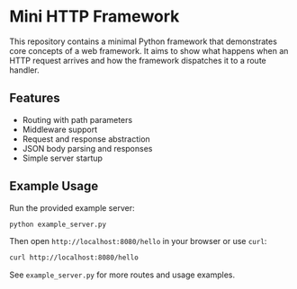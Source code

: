 # Mini HTTP Framework

This repository contains a minimal Python framework that demonstrates core concepts of a web framework.
It aims to show what happens when an HTTP request arrives and how the framework dispatches it to a route handler.

## Features

- Routing with path parameters
- Middleware support
- Request and response abstraction
- JSON body parsing and responses
- Simple server startup

## Example Usage

Run the provided example server:

```bash
python example_server.py
```

Then open `http://localhost:8080/hello` in your browser or use `curl`:

```bash
curl http://localhost:8080/hello
```

See `example_server.py` for more routes and usage examples.
